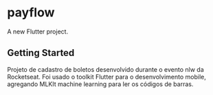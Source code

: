 # payflow

A new Flutter project.

## Getting Started

Projeto de cadastro de boletos desenvolvido durante o evento nlw da Rocketseat. Foi usado o toolkit Flutter para o desenvolvimento mobile, agregando MLKIt machine learning para ler os códigos de barras.


